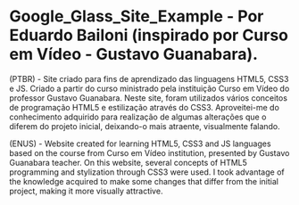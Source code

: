 # Google_Glass_Site_Example - Por Eduardo Bailoni (inspirado por Curso em Vídeo - Gustavo Guanabara).

(PTBR) - Site criado para fins de aprendizado das linguagens HTML5, CSS3 e JS. Criado a partir do curso ministrado pela instituição Curso em Vídeo do professor Gustavo Guanabara. Neste site, foram utilizados vários conceitos de programação HTML5 e estilização através do CSS3. Aproveitei-me do conhecimento adquirido para realização de algumas alterações que o diferem do projeto inicial, deixando-o mais atraente, visualmente falando.

(ENUS) - Website created for learning HTML5, CSS3 and JS languages based on the course from Curso em Vídeo institution, presented by Gustavo Guanabara teacher. On this website, several concepts of HTML5 programming and stylization through CSS3 were used. I took advantage of the knowledge acquired to make some changes that differ from the initial project, making it more visually attractive. 
